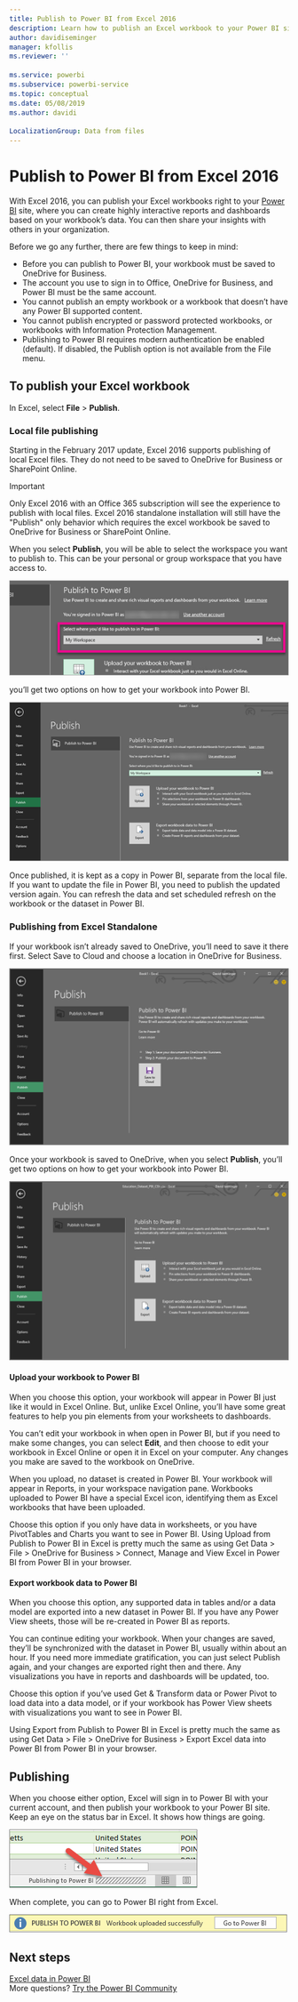 ```yaml
---
title: Publish to Power BI from Excel 2016
description: Learn how to publish an Excel workbook to your Power BI site.
author: davidiseminger
manager: kfollis
ms.reviewer: ''

ms.service: powerbi
ms.subservice: powerbi-service
ms.topic: conceptual
ms.date: 05/08/2019
ms.author: davidi

LocalizationGroup: Data from files
---
```

# Publish to Power BI from Excel 2016
With Excel 2016, you can publish your Excel workbooks right to your [Power BI](https://powerbi.microsoft.com) site, where you can create highly interactive reports and dashboards based on your workbook’s data. You can then share your insights with others in your organization.

Before we go any further, there are few things to keep in mind:

* Before you can publish to Power BI, your workbook must be saved to OneDrive for Business.
* The account you use to sign in to Office, OneDrive for Business, and Power BI must be the same account.
* You cannot publish an empty workbook or a workbook that doesn’t have any Power BI supported content.
* You cannot publish encrypted or password protected workbooks, or workbooks with Information Protection Management.
* Publishing to Power BI requires modern authentication be enabled (default). If disabled, the Publish option is not available from the File menu.

## To publish your Excel workbook
In Excel, select **File** > **Publish**.

### Local file publishing
Starting in the February 2017 update, Excel 2016 supports publishing of local Excel files. They do not need to be saved to OneDrive for Business or SharePoint Online.

> [!IMPORTANT]
> Only Excel 2016 with an Office 365 subscription will see the experience to publish with local files. Excel 2016 standalone installation will still have the "Publish" only behavior which requires the excel workbook be saved to OneDrive for Business or SharePoint Online.
> 
> 

When you select **Publish**, you will be able to select the workspace you want to publish to. This can be your personal or group workspace that you have access to.

![](media/service-publish-from-excel/pbi_choose_workspace.png)

you’ll get two options on how to get your workbook into Power BI.

![](media/service-publish-from-excel/pbi_uploadexport3.png)

Once published, it is kept as a copy in Power BI, separate from the local file. If you want to update the file in Power BI, you need to publish the updated version again. You can refresh the data and set scheduled refresh on the workbook or the dataset in Power BI.

### Publishing from Excel Standalone
If your workbook isn’t already saved to OneDrive, you’ll need to save it there first. Select Save to Cloud and choose a location in OneDrive for Business.

![](media/service-publish-from-excel/pbi_savetoonedrive2.png)

Once your workbook is saved to OneDrive, when you select **Publish**, you’ll get two options on how to get your workbook into Power BI.

![](media/service-publish-from-excel/pbi_uploadexport2.png)

#### Upload your workbook to Power BI
When you choose this option, your workbook will appear in Power BI just like it would in Excel Online. But, unlike Excel Online, you’ll have some great features to help you pin elements from your worksheets to dashboards.

You can’t edit your workbook in when open in Power BI, but if you need to make some changes, you can select **Edit**, and then choose to edit your workbook in Excel Online or open it in Excel on your computer. Any changes you make are saved to the workbook on OneDrive.

When you upload, no dataset is created in Power BI. Your workbook will appear in Reports, in your workspace navigation pane. Workbooks uploaded to Power BI have a special Excel icon, identifying them as Excel workbooks that have been uploaded.

Choose this option if you only have data in worksheets, or you have PivotTables and Charts you want to see in Power BI.
Using Upload from Publish to Power BI in Excel is pretty much the same as using Get Data > File > OneDrive for Business > Connect, Manage and View Excel in Power BI from Power BI in your browser.

#### Export workbook data to Power BI
When you choose this option, any supported data in tables and/or a data model are exported into a new dataset in Power BI. If you have any Power View sheets, those will be re-created in Power BI as reports.

You can continue editing your workbook. When your changes are saved, they’ll be synchronized with the dataset in Power BI, usually within about an hour. If you need more immediate gratification, you can just select Publish again, and your changes are exported right then and there. Any visualizations you have in reports and dashboards will be updated, too.

Choose this option if you’ve used Get & Transform data or Power Pivot to load data into a data model, or if your workbook has Power View sheets with visualizations you want to see in Power BI.

Using Export from Publish to Power BI in Excel is pretty much the same as using Get Data > File > OneDrive for Business > Export Excel data into Power BI from Power BI in your browser.

## Publishing
When you choose either option, Excel will sign in to Power BI with your current account, and then publish your workbook to your Power BI site. Keep an eye on the status bar in Excel. It shows how things are going.

![](media/service-publish-from-excel/pbi_publishingstatus.png)

When complete, you can go to Power BI right from Excel.

![](media/service-publish-from-excel/pbi_gotopbi.png)

## Next steps
[Excel data in Power BI](service-excel-workbook-files.md)  
More questions? [Try the Power BI Community](https://community.powerbi.com/)

